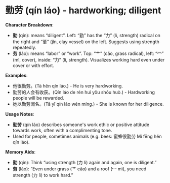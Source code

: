 # **勤劳 (qín láo) - hardworking; diligent**

**Character Breakdown**:  
- **勤** (qín): means “diligent”. Left: “勤” has the “力” (lì, strength) radical on the right and “堇” (jǐn, clay vessel) on the left. Suggests using strength repeatedly.  
- **劳** (láo): means “labor” or “work”. Top: “艹” (cǎo, grass radical), left: “冖” (mì, cover), inside: “力” (lì, strength). Visualizes working hard even under cover or with effort.

**Examples**:  
- 他很勤劳。(Tā hěn qín láo.) - He is very hardworking.  
- 勤劳的人会有收获。(Qín láo de rén huì yǒu shōu huò.) - Hardworking people will be rewarded.  
- 她以勤劳闻名。(Tā yǐ qín láo wén míng.) - She is known for her diligence.

**Usage Notes**:  
- **勤劳** (qín láo) describes someone's work ethic or positive attitude towards work, often with a complimenting tone.  
- Used for people, sometimes animals (e.g. bees: 蜜蜂很勤劳 Mì fēng hěn qín láo).

**Memory Aids**:  
- **勤** (qín): Think “using strength (力 lì) again and again, one is diligent.”  
- **劳** (láo): “Even under grass (艹 cǎo) and a roof (冖 mì), you need strength (力 lì) to work hard.”